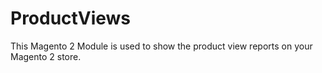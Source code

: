 # ProductViews
This Magento 2 Module is used to show the product view reports on your Magento 2 store.
